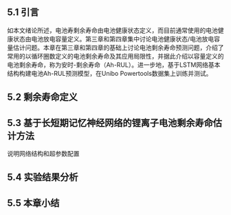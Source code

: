 ## 5.1 引言

如本文绪论所述，电池寿剩余寿命由电池健康状态定义，而目前通常使用的电池健康状态由电池放电容量定义。第三章和第四章集中讨论电池健康状态/电池放电容量估计问题。本章在第三章和第四章的基础上讨论电池剩余寿命预测问题，介绍了常用的以循环圈数定义的电池剩余寿命及其应用局限性，并据此介绍以容量定义的电池剩余寿命，称为安时-剩余寿命（Ah-RUL）。进一步地，基于LSTM网络基本结构构建电池Ah-RUL预测模型，在Unibo Powertools数据集上训练并测试。

## 5.2 剩余寿命定义

## 5.3 基于长短期记忆神经网络的锂离子电池剩余寿命估计方法

说明网络结构和超参数配置

## 5.4 实验结果分析

## 5.5 本章小结